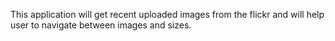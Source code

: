 This application will get recent uploaded images from the flickr and will help user to navigate between images and sizes.
